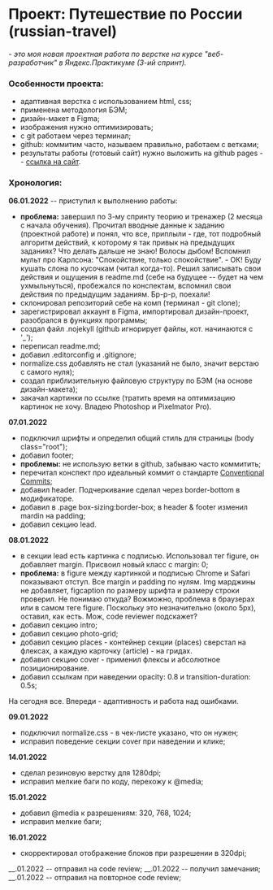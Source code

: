 # Проект: Путешествие по России (russian-travel)

*- это моя новая проектная работа по верстке на курсе "веб-разработчик" в Яндекс.Практикуме (3-ий спринт).*

### Особенности проекта:
* адаптивная верстка с использованием html, css;
* применена методология БЭМ;
* дизайн-макет в Figma;
* изображения нужно оптимизировать;
* с git работаем через терминал;
* github: коммитим часто, называем правильно, работаем с ветками;
* результаты работы (готовый сайт) нужно выложить на github pages -- [ссылка на сайт](https://#).

### Хронология:
**06.01.2022** -- приступил к выполнению работы:

* **проблема:** завершил по 3-му спринту теорию и тренажер (2 месяца с начала обучения). Прочитал вводные данные к заданию (проектной работе) и понял, что все, приплыли - где, тот подробный алгоритм действий, к которому я так привык на предыдущих заданиях? Что делать дальше не знаю! Волосы дыбом! Вспомнил мульт про Карлсона: "Спокойствие, только спокойствие". - ОК! Буду кушать слона по кусочкам (читал когда-то). Решил записывать свои действия и ощущения в readme.md (себе на будущее -- будет на чем ухмыльнуться), пробежался по конспектам, вспомнил свои действия по предыдущим заданиям. Бр-р-р, поехали!
* склонировал репозиторий себе на комп (терминал - git clone);
* зарегистрировал аккаунт в Figma, импортировал дизайн-проект, разобрался в функциях программы;
* создал файл .nojekyll (github игнорирует файлы, кот. начинаются с '_');
* переписал readme.md;
* добавил .editorconfig и .gitignore;
* normalize.css добавлять не стал (указаний не было, значит верстаю с самого нуля);
* создал приблизительную файловую структуру по БЭМ (на основе дизайн-макета);
* закачал картинки по ссылке (тратить время на оптимизацию картинок не хочу. Владею Photoshop и Pixelmator Pro).

**07.01.2022**

* подключил шрифты и определил общий стиль для страницы (body class="root");
* добавил footer;
* **проблемы:** не использую ветки в github, забываю часто коммитить;
* перечитал конспект про идеальный коммит о стандарте [Conventional Commits](https://www.conventionalcommits.org/ru/v1.0.0/);
* добавил header. Подчеркивание сделал через border-bottom в модификаторе.
* добавил в .page box-sizing:border-box; в header & footer изменил mardin на padding;
* добавил секцию lead.

**08.01.2022**

* в секции lead есть картинка с подписью. Использовал тег figure, он добавляет margin. Присвоил новый класс c margin: 0;
* **проблема:** в figure между картинкой и подписью Chrome и Safari показывают отступ. Все margin и padding по нулям. Img марджины не добавляет, figcaption по размеру шрифта и размеру строки проверил. Не понимаю откуда? Вожможно, проблема в браузерах или в самом теге figure. Поскольку это незначительно (около 5px), оставил, как есть. Мож, code reviewer подскажет?
* добавил секцию intro;
* добавил секцию photo-grid;
* добавил секцию places - контейнер секции (places) сверстал на флексах, а каждую карточку (article) - на гридах.
* добавил секцию cover - применил флексы и абсолютное позиционирование.
* добавил ссылкам при наведении opacity: 0.8 и transition-duration: 0.5s;

На сегодня все. Впереди - адаптивность и работа над ошибками.

**09.01.2022**

* подключил normalize.css - в чек-листе указано, что он нужен;
* исправил поведение секции cover при наведении и клике;

**14.01.2022**

* сделал резиновую верстку для 1280dpi;
* исправил мелкие баги по коду, перехожу к @media;

**15.01.2022**

* добавил @media к разрешениям: 320, 768, 1024;
* исправил мелкие баги;

**16.01.2022**

* скорректировал отображение блоков при разрешении в 320dpi;


__.01.2022 -- отправил на code review;
__.01.2022 -- получил замечания;
__.01.2022 -- отправил на повторное code review;
